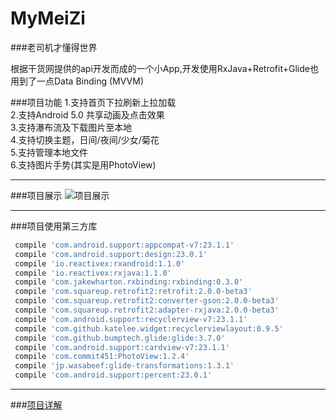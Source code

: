 
# MyMeiZi 

###老司机才懂得世界

根据干货网提供的api开发而成的一个小App,开发使用RxJava+Retrofit+Glide也用到了一点Data Binding (MVVM)

###项目功能
1.支持首页下拉刷新上拉加载</br>
2.支持Android 5.0 共享动画及点击效果</br>
3.支持瀑布流及下载图片至本地</br>
4.支持切换主题，日间/夜间/少女/菊花</br>
5.支持管理本地文件</br>
6.支持图片手势(其实是用PhotoView)</br>

------------

###项目展示
![项目展示](https://github.com/SmartWrh/MyMeiZi/blob/master/Untitled.gif)

--------

###项目使用第三方库

```gradle
 compile 'com.android.support:appcompat-v7:23.1.1'
 compile 'com.android.support:design:23.0.1'
 compile 'io.reactivex:rxandroid:1.1.0'
 compile 'io.reactivex:rxjava:1.1.0'
 compile 'com.jakewharton.rxbinding:rxbinding:0.3.0'
 compile 'com.squareup.retrofit2:retrofit:2.0.0-beta3'
 compile 'com.squareup.retrofit2:converter-gson:2.0.0-beta3'
 compile 'com.squareup.retrofit2:adapter-rxjava:2.0.0-beta3'
 compile 'com.android.support:recyclerview-v7:23.1.1'
 compile 'com.github.katelee.widget:recyclerviewlayout:0.9.5'
 compile 'com.github.bumptech.glide:glide:3.7.0'
 compile 'com.android.support:cardview-v7:23.1.1'
 compile 'com.commit451:PhotoView:1.2.4'
 compile 'jp.wasabeef:glide-transformations:1.3.1'
 compile 'com.android.support:percent:23.0.1'
```

------------

###[项目详解](http://blog.csdn.net/u014163726)


